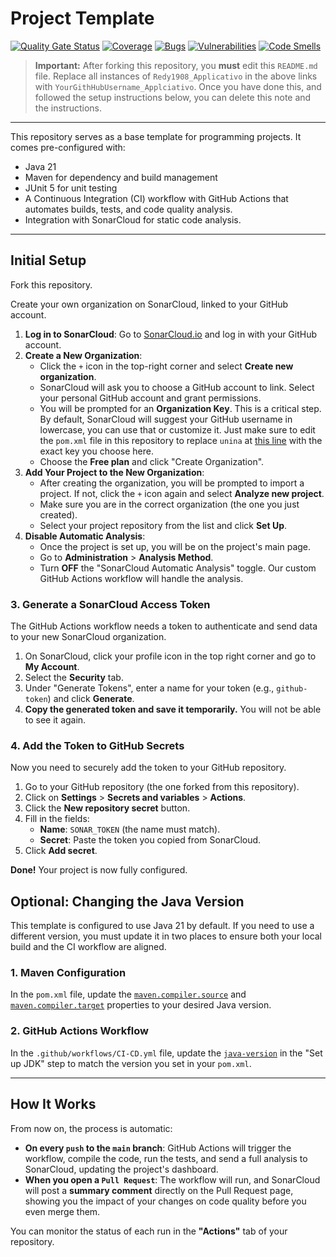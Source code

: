 # Project Template

[![Quality Gate Status](https://sonarcloud.io/api/project_badges/measure?project=Redy1908_Applicativo&metric=alert_status)](https://sonarcloud.io/summary/new_code?id=Redy1908_Applicativo)
[![Coverage](https://sonarcloud.io/api/project_badges/measure?project=Redy1908_Applicativo&metric=coverage)](https://sonarcloud.io/summary/new_code?id=Redy1908_Applicativo)
[![Bugs](https://sonarcloud.io/api/project_badges/measure?project=Redy1908_Applicativo&metric=bugs)](https://sonarcloud.io/summary/new_code?id=Redy1908_Applicativo)
[![Vulnerabilities](https://sonarcloud.io/api/project_badges/measure?project=Redy1908_Applicativo&metric=vulnerabilities)](https://sonarcloud.io/summary/new_code?id=Redy1908_Applicativo)
[![Code Smells](https://sonarcloud.io/api/project_badges/measure?project=Redy1908_Applicativo&metric=code_smells)](https://sonarcloud.io/summary/new_code?id=Redy1908_Applicativo)

> **Important:** After forking this repository, you **must** edit this `README.md` file. Replace all instances of `Redy1908_Applicativo` in the above links with  `YourGithHubUsername_Applciativo`. Once you have done this, and followed the setup instructions below, you can delete this note and the instructions.

---

This repository serves as a base template for programming projects. It comes pre-configured with:
*   Java 21
*   Maven for dependency and build management
*   JUnit 5 for unit testing
*   A Continuous Integration (CI) workflow with GitHub Actions that automates builds, tests, and code quality analysis.
*   Integration with SonarCloud for static code analysis.

---

## Initial Setup

Fork this repository.

Create your own organization on SonarCloud, linked to your GitHub account.

1.  **Log in to SonarCloud**: Go to [SonarCloud.io](https://sonarcloud.io/) and log in with your GitHub account.
2.  **Create a New Organization**:
    *   Click the `+` icon in the top-right corner and select **Create new organization**.
    *   SonarCloud will ask you to choose a GitHub account to link. Select your personal GitHub account and grant permissions.
    *   You will be prompted for an **Organization Key**. This is a critical step. By default, SonarCloud will suggest your GitHub username in lowercase, you can use that or customize it. Just make sure to edit the `pom.xml` file in this repository to replace `unina` at [this line](https://github.com/Redy1908/Applicativo/blob/62282920333c8979f8903ff3b23c70ee2e672b98/pom.xml#L15) with the exact key you choose here.
    *   Choose the **Free plan** and click "Create Organization".
3.  **Add Your Project to the New Organization**:
    *   After creating the organization, you will be prompted to import a project. If not, click the `+` icon again and select **Analyze new project**.
    *   Make sure you are in the correct organization (the one you just created).
    *   Select your project repository from the list and click **Set Up**.
4.  **Disable Automatic Analysis**:
    *   Once the project is set up, you will be on the project's main page.
    *   Go to **Administration** > **Analysis Method**.
    *   Turn **OFF** the "SonarCloud Automatic Analysis" toggle. Our custom GitHub Actions workflow will handle the analysis.

### 3. Generate a SonarCloud Access Token

The GitHub Actions workflow needs a token to authenticate and send data to your new SonarCloud organization.

1.  On SonarCloud, click your profile icon in the top right corner and go to **My Account**.
2.  Select the **Security** tab.
3.  Under "Generate Tokens", enter a name for your token (e.g., `github-token`) and click **Generate**.
4.  **Copy the generated token and save it temporarily.** You will not be able to see it again.

### 4. Add the Token to GitHub Secrets

Now you need to securely add the token to your GitHub repository.

1.  Go to your GitHub repository (the one forked from this repository).
2.  Click on **Settings** > **Secrets and variables** > **Actions**.
3.  Click the **New repository secret** button.
4.  Fill in the fields:
    *   **Name**: `SONAR_TOKEN` (the name must match).
    *   **Secret**: Paste the token you copied from SonarCloud.
5.  Click **Add secret**.

**Done!** Your project is now fully configured.

## Optional: Changing the Java Version
This template is configured to use Java 21 by default. If you need to use a different version, you must update it in two places to ensure both your local build and the CI workflow are aligned.

### 1. Maven Configuration

In the `pom.xml` file, update the [`maven.compiler.source`](https://github.com/Redy1908/Applicativo/blob/87a9c22045ee27b1574a814be4c16a0a31a8ceb3/pom.xml#L12) and [`maven.compiler.target`](https://github.com/Redy1908/Applicativo/blob/87a9c22045ee27b1574a814be4c16a0a31a8ceb3/pom.xml#L13) properties to your desired Java version.

### 2. GitHub Actions Workflow

In the `.github/workflows/CI-CD.yml` file, update the [`java-version`](https://github.com/Redy1908/Applicativo/blob/87a9c22045ee27b1574a814be4c16a0a31a8ceb3/.github/workflows/build.yml#L23C11-L23C26) in the "Set up JDK" step to match the version you set in your `pom.xml`.

---

## How It Works

From now on, the process is automatic:

*   **On every `push` to the `main` branch**: GitHub Actions will trigger the workflow, compile the code, run the tests, and send a full analysis to SonarCloud, updating the project's dashboard.
*   **When you open a `Pull Request`**: The workflow will run, and SonarCloud will post a **summary comment** directly on the Pull Request page, showing you the impact of your changes on code quality before you even merge them.

You can monitor the status of each run in the **"Actions"** tab of your repository.
